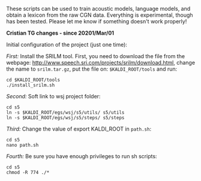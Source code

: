 These scripts can be used to train acoustic models, language models, and obtain a lexicon from the raw CGN data.
Everything is experimental, though has been tested. Please let me know if something doesn't work properly!

**Cristian TG changes - since 20201/Mar/01**


Initial configuration of the project (just one time):


*First:*
Install the SRILM tool. First, you need to download the file from the webpage: http://www.speech.sri.com/projects/srilm/download.html, change the name to `srilm.tar.gz`, put the file on: `$KALDI_ROOT/tools` and run:
```
cd $KALDI_ROOT/tools
./install_srilm.sh
```


*Second:*
Soft link to wsj project folder:
```
cd s5
ln -s $KALDI_ROOT/egs/wsj/s5/utils/ s5/utils
ln -s $KALDI_ROOT/egs/wsj/s5/steps/ s5/steps
```

*Third:*
Change the value of export KALDI_ROOT in `path.sh`:
```
cd s5
nano path.sh
```


*Fourth:*
Be sure you have enough privileges to run sh scripts:
```
cd s5
chmod -R 774 ./*
```